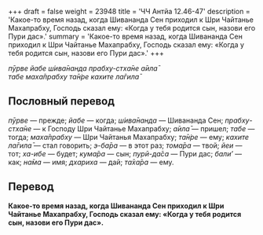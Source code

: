 +++
draft = false
weight = 23948
title = 'ЧЧ Антйа 12.46-47'
description = 'Какое-то время назад, когда Шивананда Сен приходил к Шри Чайтанье Махапрабху, Господь сказал ему: «Когда у тебя родится сын, назови его Пури дас».'
summary = 'Какое-то время назад, когда Шивананда Сен приходил к Шри Чайтанье Махапрабху, Господь сказал ему: «Когда у тебя родится сын, назови его Пури дас».'
+++

_пӯрве йабе ш́ива̄нанда прабху-стха̄не а̄ила̄  
табе маха̄прабху та̄н̇ре кахите ла̄гила̄_

## Пословный перевод

_пӯрве_ — прежде; _йабе_ — когда; _ш́ива̄нанда_ — Шивананда Сен; _прабху_\-_стха̄не_ — к Господу Шри Чайтанье Махапрабху; _а̄ила̄_ — пришел; _табе_ — тогда; _маха̄прабху_ — Шри Чайтанья Махапрабху; _та̄н̇ре_ — ему; _кахите_ _ла̄гила̄_ — стал говорить; _э_\-_ба̄ра_ — в этот раз; _тома̄ра_ — твой; _йеи_ — тот; _ха_\-_ибе_ — будет; _кума̄ра_ — сын; _пурӣ_\-_да̄са_ — Пури дас; _бали’_ — как; _на̄ма_ — имя; _дхариха_ — дай; _та̄ха̄ра_ — ему.

## Перевод

**Какое-то время назад, когда Шивананда Сен приходил к Шри Чайтанье Махапрабху, Господь сказал ему: «Когда у тебя родится сын, назови его Пури дас».**
